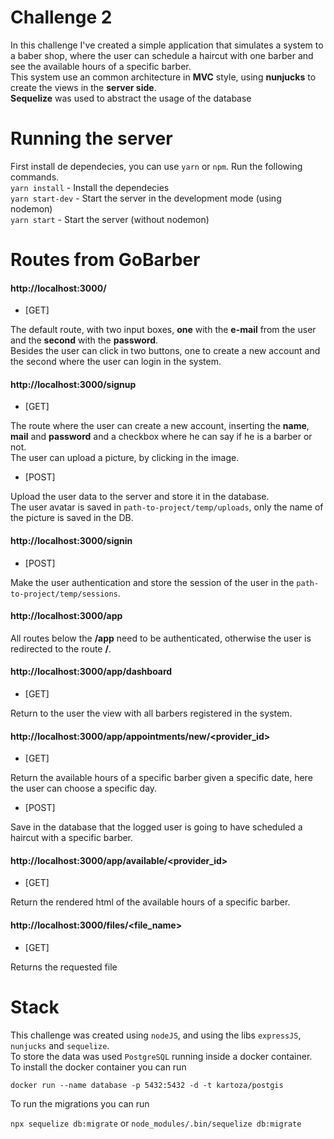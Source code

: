 # Challenge 2

In this challenge I've created a simple application that simulates a system to a baber shop, where the user can schedule a haircut with one barber and see the available hours of a specific barber.  
This system use an common architecture in **MVC** style, using **nunjucks** to create the views in the **server side**.  
**Sequelize** was used to abstract the usage of the database

# Running the server

First install de dependecies, you can use `yarn` or `npm`. Run the following commands.  
`yarn install` - Install the dependecies  
`yarn start-dev` - Start the server in the development mode (using nodemon)  
`yarn start` - Start the server (without nodemon)

# Routes from GoBarber

#### http://localhost:3000/

-   [GET]

The default route, with two input boxes, **one** with the **e-mail** from the user and the **second** with the **password**.  
Besides the user can click in two buttons, one to create a new account and the second where the user can login in the system.

#### http://localhost:3000/signup

-   [GET]

The route where the user can create a new account, inserting the **name**, **mail** and **password** and a checkbox where he can say if he is a barber or not.  
The user can upload a picture, by clicking in the image.

-   [POST]

Upload the user data to the server and store it in the database.  
The user avatar is saved in `path-to-project/temp/uploads`, only the name of the picture is saved in the DB.

#### http://localhost:3000/signin

-   [POST]

Make the user authentication and store the session of the user in the `path-to-project/temp/sessions`.

#### http://localhost:3000/app

All routes below the **/app** need to be authenticated, otherwise the user is redirected to the route **/**.

#### http://localhost:3000/app/dashboard

-   [GET]

Return to the user the view with all barbers registered in the system.

#### http://localhost:3000/app/appointments/new/<provider_id>

-   [GET]

Return the available hours of a specific barber given a specific date, here the user can choose a specific day.

-   [POST]

Save in the database that the logged user is going to have scheduled a haircut with a specific barber.

#### http://localhost:3000/app/available/<provider_id>

-   [GET]

Return the rendered html of the available hours of a specific barber.

#### http://localhost:3000/files/<file_name>

-   [GET]

Returns the requested file

# Stack

This challenge was created using `nodeJS`, and using the libs `expressJS`, `nunjucks` and `sequelize`.  
To store the data was used `PostgreSQL` running inside a docker container.  
To install the docker container you can run 

`docker run --name database -p 5432:5432 -d -t kartoza/postgis`

To run the migrations you can run

`npx sequelize db:migrate` or `node_modules/.bin/sequelize db:migrate`
